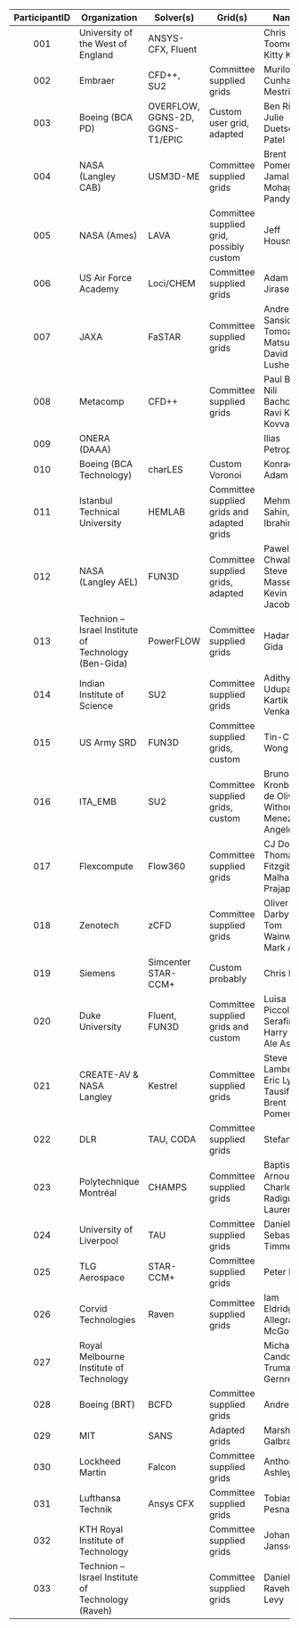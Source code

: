 | ParticipantID | Organization                      | Solver(s)                       | Grid(s)                   | Name(s)
|:-------------:| --------------------------------- | ------------------------------- | ------------------------- | -----------------------------
| 001           | University of the West of England | ANSYS-CFX, Fluent               |                           | Chris Toomer, Kitty Knight
| 002           | Embraer                           | CFD++, SU2                      | Committee supplied grids  | Murilo Cunha Mestriner 
| 003           | Boeing (BCA PD)                   | OVERFLOW, GGNS-2D, GGNS-T1/EPIC | Custom user grid, adapted | Ben Rider, Julie Duetsch-Patel
| 004           | NASA (Langley CAB)                | USM3D-ME                        | Committee supplied grids  | Brent Pomeroy, TJ Jamal, Mohagna Pandya
| 005           | NASA (Ames)                       | LAVA                            | Committee supplied grid, possibly custom | Jeff Housman
| 006           | US Air Force Academy              | Loci/CHEM                       | Committee supplied grids  | Adam Jirasek
| 007           | JAXA                              | FaSTAR                          | Committee supplied grids  | Andrea Sansica, Tomoaki Matsuzaki, David James Lushe
| 008           | Metacomp                          | CFD++                           | Committee supplied grids  | Paul Batten, Nili Bachchan, Ravi Kumar Kovvali
| 009           | ONERA (DAAA)                      |                                 |                           | Ilias Petropoulos
| 010           | Boeing (BCA Technology)           | charLES                         | Custom Voronoi            | Konrad Goc, Adam Clark
| 011           | Istanbul Technical University     | HEMLAB                          | Committee supplied grids and adapted grids | Mehmet Sahin, Ibrahim Asar
| 012           | NASA (Langley AEL)                | FUN3D                           | Committee supplied grids, adapted  | Pawel Chwalowski, Steve Massey, Kevin Jacobson
| 013           | Technion – Israel Institute of Technology (Ben-Gida) | PowerFLOW               | Committee supplied grids  | Hadar Ben-Gida
| 014           | Indian Institute of Science       | SU2                             | Committee supplied grids  | Adithya Udupa, Kartik Venkatraman
| 015           | US Army SRD                       | FUN3D                           | Committee supplied grids, custom | Tin-Chee Wong
| 016           | ITA_EMB                           | SU2                             | Committee supplied grids, custom | Bruno Kronbauer de Oliveira, Withor Menezes, Angelo Verri
| 017           | Flexcompute                       | Flow360                         | Committee supplied grids  | CJ Doolittle, Thomas Fitzgibbon, Malhar Prajapati
| 018           | Zenotech                          | zCFD                            | Committee supplied grids  | Oliver Darbyshire, Tom Wainwright, Mark Allan
| 019           | Siemens                           | Simcenter STAR-CCM+             | Custom probably           | Chris Nelson
| 020           | Duke University                   | Fluent, FUN3D                   | Committee supplied grids and custom | Luisa Piccolo Serafim, Harry Xu, Ale Assael
| 021           | CREATE-AV & NASA Langley          | Kestrel                         | Committee supplied grids  | Steve Lamberson, Eric Lynch, Tausif Jamal, Brent Pomeroy
| 022           | DLR                               | TAU, CODA                       | Committee supplied grids  | Stefan Keye
| 023           | Polytechnique Montréal            | CHAMPS                          | Committee supplied grids  | Baptiste Arnould, Charles Radigue, Eric Laurendeau
| 024           | University of Liverpool           | TAU                             | Committee supplied grids  | Daniel Nash, Sebastian Timme
| 025           | TLG Aerospace                     | STAR-CCM+                       | Committee supplied grids  | Peter Burns
| 026           | Corvid Technologies               | Raven                           | Committee supplied grids  | Iam Eldridge-Allegra, Greg McGowan
| 027           | Royal Melbourne Institute of Technology |                           |                           | Michael Candon, Truman Gernre
| 028           | Boeing (BRT)                      | BCFD                            | Committee supplied grids  | Andrew Cary
| 029           | MIT                               | SANS                            | Adapted grids             | Marshall Galbraith
| 030           | Lockheed Martin                   | Falcon                          | Committee supplied grids  | Anthony Ashley
| 031           | Lufthansa Technik                 | Ansys CFX                       | Committee supplied grids  | Tobias Pesnacker
| 032           | KTH Royal Institute of Technology |                                 | Committee supplied grids  | Johan Jansson
| 033           | Technion – Israel Institute of Technology (Raveh) |                 | Committee supplied grids  | Daniella Raveh, Yuval Levy
